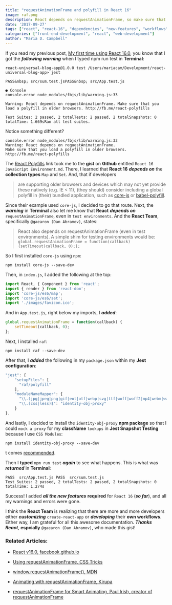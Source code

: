 ```yaml
---
title: "requestAnimationFrame and polyfill in React 16"
image: raf.png
description: React depends on requestAnimationFrame, so make sure that you load a polyfill in older browsers. 
date: '2017-09-27'
tags: ["react", "react-16", "dependencies", "new-features", "workflows"]
categories: ["front-end-development", "react", "web-development"]
author: "Maria D. Campbell"
---
```


If you read my previous post, [My first time using React 16.0](), you know that I got the ***following warning*** when I typed npm run test in **Terminal**:

```shell
react-universal-blog-app@1.0.0 test /Users/mariacam/Development/react-universal-blog-app> jest

PASS&nbsp; src/sum.test.jsPASS&nbsp; src/App.test.js

● Console
console.error node_modules/fbjs/lib/warning.js:33

Warning: React depends on requestAnimationFrame. Make sure that you load a polyfill in older browsers. http://fb.me/react-polyfills

Test Suites: 2 passed, 2 totalTests: 2 passed, 2 totalSnapshots: 0 totalTime: 1.669sRan all test suites.
```

Notice something different?

```shell
console.error node_modules/fbjs/lib/warning.js:33  
Warning: React depends on requestAnimationFrame. 
Make sure that you load a polyfill in older browsers. http://fb.me/react-polyfills
```

The [React Polyfills](https://reactjs.org/docs/javascript-environment-requirements.html) link took me to the **gist** on **Github** entitled `React 16 JavaScript Environment.md`. There, I learned that **React 16** ***depends on*** the **collection types** `Map` and `Set`. And, that if developers

> are supporting older browsers and devices which may not yet provide these natively (e.g. IE < 11), (they should) consider including a global polyfill in (their) bundled application, such as [core-js](https://github.com/zloirock/core-js) or [babel-polyfill](https://babeljs.io/docs/en/babel-polyfill/).

Since their example used `core-js`, I decided to go that route.
Next, the ***warning*** in **Terminal** also let me know that **React** ***depends on*** `requestAnimationFrame`, even in `test environments`. And the **React Team**, specifically `@gaearon (Dan Abramov)`, states:

> React also depends on requestAnimationFrame (even in test environments). A simple shim for testing environments would be: `global.requestAnimationFrame = function(callback) {setTimeout(callback, 0);};`

So I first installed `core-js` using `npm`:

```shell
npm install core-js --save-dev
```

Then, in `index.js`, I added the following at the top:

```jsx
import React, { Component } from 'react';
import { render } from 'react-dom';
import 'core-js/es6/map';
import 'core-js/es6/set';
import './images/favicon.ico';
```

And in `App.test.js`, right below my imports, I ***added***:

```js
global.requestAnimationFrame = function(callback) { 
    setTimeout(callback, 0);
};
```

Next, I installed `raf`:

```shell
npm install raf --save-dev
```

After that, I ***added*** the following in my `package.json` within my **Jest configuration**:

```jsx
"jest": {
    "setupFiles": [
      "raf/polyfill"
    ],
    "moduleNameMapper": {
      "\\.(jpg|jpeg|png|gif|eot|otf|webp|svg|ttf|woff|woff2|mp4|webm|wav|mp3|m4a|aac|oga)$": "<rootDir>/__mocks__/fileMock.js",
      "\\.(css|less)$": "identity-obj-proxy"
    }
},
```

And lastly, I decided to install the `identity-obj-proxy` **npm package** so that I could `mock a proxy` for my **className** `lookups` in **Jest Snapshot Testing** because I use `CSS Modules`:

```shell
npm install identity-obj-proxy --save-dev
```

t comes [recommended](https://jestjs.io/docs/en/webpack.html).

Then I **typed** `npm run test` ***again*** to see what happens. This is what was ***returned*** in **Terminal**:

```shell
PASS  src/App.test.js PASS  src/sum.test.js
Test Suites: 2 passed, 2 totalTests: 2 passed, 2 totalSnapshots: 0 totalTime: 1.274s
```

Success! I added ***all the new features*** **required** for `React 16` (***so far***), and all my warnings and errors were gone.

I think the **React Team** is realizing that there are more and more developers either ***customizing*** `create-react-app` or ***developing*** their **own workflows**. Either way, I am grateful for all this awesome documentation. ***Thanks React***, **espcially** `@gaearon (Dan Abramov)`, who made this gist!

### Related Articles:

+ [React v16.0, facebook.github.io](https://reactjs.org/blog/2017/09/26/react-v16.0.html)

+ [Using requestAnimationFrame, CSS Tricks](https://css-tricks.com/using-requestanimationframe/)

+ [window.requestAnimationFrame(), MDN](https://developer.mozilla.org/en-US/docs/Web/API/window/requestAnimationFrame)

+ [Animating with requestAnimationFrame, Kirupa](https://www.kirupa.com/html5/animating_with_requestAnimationFrame.htm)
+ [requestAnimationFrame for Smart Animating, Paul Irish, creator of requestAnimationFrame](https://www.paulirish.com/2011/requestanimationframe-for-smart-animating/)

